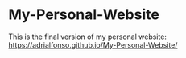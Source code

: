 # My-Personal-Website
 This is the final version of my personal website: https://adrialfonso.github.io/My-Personal-Website/
 
 
